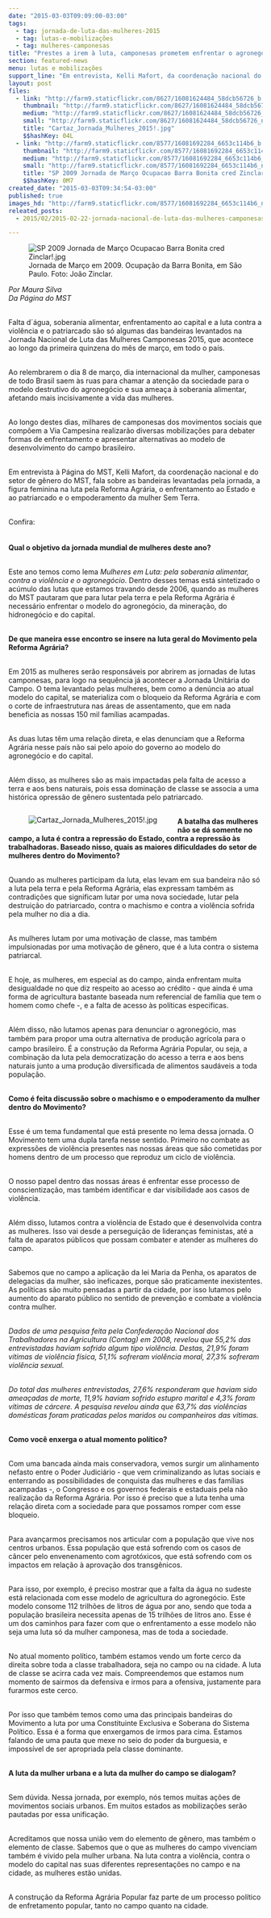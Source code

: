 ```yaml
---
date: "2015-03-03T09:09:00-03:00"
tags:
  - tag: jornada-de-luta-das-mulheres-2015
  - tag: lutas-e-mobilizações
  - tag: mulheres-camponesas
title: "Prestes a irem à luta, camponesas prometem enfrentar o agronegócio"
section: featured-news
menu: lutas e mobilizações
support_line: "Em entrevista, Kelli Mafort, da coordenação nacional do MST, fala sobre a jornada nacional de luta das mulheres do campo."
layout: post
files:
  - link: "http://farm9.staticflickr.com/8627/16081624484_58dcb56726_b.jpg"
    thumbnail: "http://farm9.staticflickr.com/8627/16081624484_58dcb56726_t.jpg"
    medium: "http://farm9.staticflickr.com/8627/16081624484_58dcb56726_z.jpg"
    small: "http://farm9.staticflickr.com/8627/16081624484_58dcb56726_n.jpg"
    title: "Cartaz_Jornada_Mulheres_2015!.jpg"
    $$hashKey: 04L
  - link: "http://farm9.staticflickr.com/8577/16081692284_6653c114b6_b.jpg"
    thumbnail: "http://farm9.staticflickr.com/8577/16081692284_6653c114b6_t.jpg"
    medium: "http://farm9.staticflickr.com/8577/16081692284_6653c114b6_z.jpg"
    small: "http://farm9.staticflickr.com/8577/16081692284_6653c114b6_n.jpg"
    title: "SP 2009 Jornada de Março Ocupacao Barra Bonita cred Zinclar!.jpg"
    $$hashKey: 0M7
created_date: "2015-03-03T09:34:54-03:00"
published: true
images_hd: "http://farm9.staticflickr.com/8577/16081692284_6653c114b6_n.jpg"
releated_posts:
  - 2015/02/2015-02-22-jornada-nacional-de-luta-das-mulheres-camponesas.md

---
```

<figure class="image"><img alt="SP 2009 Jornada de Março Ocupacao Barra Bonita cred Zinclar!.jpg" src="http://farm9.staticflickr.com/8577/16081692284_6653c114b6_b.jpg" />
<figcaption>Jornada de Mar&ccedil;o em 2009. Ocupa&ccedil;&atilde;o da Barra Bonita, em S&atilde;o Paulo. Foto: Jo&atilde;o Zinclar.</figcaption>
</figure>

<p><em>Por Maura Silva<br />
Da P&aacute;gina do MST</em></p>

<p><br />
Falta d&acute;&aacute;gua, soberania alimentar, enfrentamento ao capital e a luta contra a viol&ecirc;ncia e o patriarcado&nbsp;s&atilde;o s&oacute; algumas das bandeiras levantados na Jornada Nacional de Luta das Mulheres Camponesas 2015, que acontece ao longo da primeira quinzena do m&ecirc;s de mar&ccedil;o, em todo o pa&iacute;s. &nbsp;</p>

<p><br />
Ao relembrarem o dia 8 de mar&ccedil;o, dia internacional da mulher, camponesas de todo Brasil saem &agrave;s ruas&nbsp;para chamar a aten&ccedil;&atilde;o da sociedade para o modelo destrutivo do agroneg&oacute;cio e sua amea&ccedil;a &agrave; soberania alimentar, afetando mais incisivamente a vida das mulheres.&nbsp;</p>

<p><br />
Ao longo destes dias, milhares de camponesas dos movimentos sociais que comp&otilde;em a Via Campesina realizar&atilde;o diversas mobiliza&ccedil;&otilde;es para debater formas de enfrentamento e apresentar alternativas ao modelo de desenvolvimento do campo brasileiro.</p>

<p><br />
Em entrevista &agrave; P&aacute;gina do MST, Kelli Mafort, da coordena&ccedil;&atilde;o nacional e do setor de g&ecirc;nero do MST, fala sobre as bandeiras levantadas pela jornada, a figura feminina na luta pela Reforma Agr&aacute;ria, o enfrentamento ao Estado e ao patriarcado e o empoderamento da mulher Sem Terra.</p>

<p><br />
Confira:<br />
&nbsp;<br />
<br />
<strong>Qual o objetivo da jornada mundial de mulheres deste ano?</strong></p>

<p><br />
Este ano temos&nbsp;como lema <em>Mulheres em Luta: pela soberania alimentar, contra a viol&ecirc;ncia e o agroneg&oacute;cio</em>. Dentro desses temas est&aacute; sintetizado o ac&uacute;mulo das lutas que estamos travando desde 2006, quando as mulheres do MST pautaram que para lutar pela terra e pela Reforma Agr&aacute;ria &eacute; necess&aacute;rio&nbsp;enfrentar o modelo do agroneg&oacute;cio, da minera&ccedil;&atilde;o, do hidroneg&oacute;cio e do capital.</p>

<p><br />
<strong>De que maneira esse encontro se insere na luta geral do Movimento pela Reforma Agr&aacute;ria?</strong></p>

<p><br />
Em 2015 as mulheres ser&atilde;o respons&aacute;veis por abrirem as jornadas de lutas camponesas, para logo na sequ&ecirc;ncia j&aacute; acontecer a Jornada Unit&aacute;ria do Campo. O tema levantado pelas mulheres, bem como a den&uacute;ncia ao atual modelo do capital, se materializa com o bloqueio da Reforma Agr&aacute;ria e com o corte de infraestrutura nas &aacute;reas de assentamento, que em nada beneficia as nossas 150 mil fam&iacute;lias acampadas.</p>

<p><br />
As duas lutas t&ecirc;m uma rela&ccedil;&atilde;o direta, e elas denunciam que a Reforma Agr&aacute;ria nesse pa&iacute;s n&atilde;o sai pelo apoio do governo ao modelo do agroneg&oacute;cio e do capital.</p>

<p><br />
Al&eacute;m disso, as mulheres s&atilde;o as mais impactadas pela falta de acesso a terra e aos bens naturais, pois essa domina&ccedil;&atilde;o de classe se associa a uma hist&oacute;rica opress&atilde;o de g&ecirc;nero sustentada pelo patriarcado.</p>

<figure class="image" style="float:left"><img alt="Cartaz_Jornada_Mulheres_2015!.jpg" src="http://farm9.staticflickr.com/8627/16081624484_58dcb56726_b.jpg" />
<figcaption></figcaption>
</figure>

<p><br />
<strong>A batalha das mulheres n&atilde;o se d&aacute; somente no campo, a luta &eacute; contra a repress&atilde;o do Estado, contra a repress&atilde;o &agrave;s trabalhadoras. Baseado nisso, quais as maiores dificuldades do setor de mulheres dentro do Movimento?</strong></p>

<p><br />
Quando as mulheres participam da luta, elas levam em sua bandeira n&atilde;o s&oacute; a luta pela terra e pela Reforma Agr&aacute;ria, elas expressam tamb&eacute;m as contradi&ccedil;&otilde;es que significam lutar por uma nova sociedade, lutar pela destrui&ccedil;&atilde;o do patriarcado, contra o machismo e contra a viol&ecirc;ncia sofrida pela mulher no dia a dia.</p>

<p><br />
As mulheres lutam por uma motiva&ccedil;&atilde;o de classe, mas tamb&eacute;m impulsionadas por uma motiva&ccedil;&atilde;o de g&ecirc;nero, que &eacute; a luta contra o sistema patriarcal.</p>

<p><br />
E hoje, as mulheres, em especial as do campo, ainda enfrentam muita desigualdade no que diz respeito ao acesso ao cr&eacute;dito - que ainda &eacute; uma forma de agricultura bastante baseada num referencial de fam&iacute;lia que tem o homem como chefe -, e a falta de acesso &agrave;s pol&iacute;ticas especificas.</p>

<p><br />
Al&eacute;m disso, n&atilde;o lutamos apenas para denunciar o agroneg&oacute;cio, mas <span style="line-height: 20.7999992370605px;">tamb&eacute;m</span>&nbsp;para propor uma outra alternativa de produ&ccedil;&atilde;o agr&iacute;cola para o campo brasileiro. &Eacute; a constru&ccedil;&atilde;o da Reforma Agr&aacute;ria Popular, ou seja, a combina&ccedil;&atilde;o da luta pela democratiza&ccedil;&atilde;o do acesso a terra e aos bens naturais junto a uma produ&ccedil;&atilde;o diversificada de alimentos saud&aacute;veis a toda popula&ccedil;&atilde;o.</p>

<p><br />
<strong>Como &eacute; feita discuss&atilde;o sobre o machismo e o empoderamento da mulher dentro do Movimento?</strong></p>

<p><br />
Esse &eacute; um tema fundamental que est&aacute; presente no lema dessa jornada. O Movimento tem uma dupla tarefa nesse sentido. Primeiro no combate as express&otilde;es de viol&ecirc;ncia presentes nas nossas &aacute;reas que s&atilde;o cometidas por homens dentro de um processo que reproduz um ciclo de viol&ecirc;ncia.</p>

<p><br />
O nosso papel dentro das nossas &aacute;reas &eacute; enfrentar esse processo de conscientiza&ccedil;&atilde;o, mas tamb&eacute;m identificar e dar visibilidade aos casos de viol&ecirc;ncia.</p>

<p><br />
Al&eacute;m disso, lutamos contra a viol&ecirc;ncia de Estado que &eacute; desenvolvida contra as mulheres. Isso vai desde a persegui&ccedil;&atilde;o de lideran&ccedil;as feministas, at&eacute; a falta de aparatos p&uacute;blicos que possam combater e atender as mulheres do campo.</p>

<p><br />
Sabemos que no campo a aplica&ccedil;&atilde;o da lei Maria da Penha, os aparatos de delegacias da mulher, s&atilde;o ineficazes, porque s&atilde;o praticamente inexistentes. As pol&iacute;ticas s&atilde;o muito pensadas a partir da cidade, por isso lutamos pelo aumento do aparato p&uacute;blico no sentido de preven&ccedil;&atilde;o e combate a viol&ecirc;ncia contra mulher.</p>

<p><br />
<em>Dados de uma pesquisa feita pela Confedera&ccedil;&atilde;o Nacional dos Trabalhadores na Agricultura (Contag) em 2008, revelou que 55,2% das entrevistadas haviam sofrido algum tipo viol&ecirc;ncia. Destas, 21,9% foram v&iacute;timas de viol&ecirc;ncia f&iacute;sica, 51,1% sofreram viol&ecirc;ncia moral, 27,3% sofreram viol&ecirc;ncia sexual.</em></p>

<p><br />
<em>Do total das mulheres entrevistadas, 27,6% responderam que haviam sido amea&ccedil;adas de morte, 11,9% haviam sofrido estupro marital e 4,3% foram v&iacute;timas de c&aacute;rcere. A pesquisa revelou ainda que 63,7% das viol&ecirc;ncias dom&eacute;sticas foram praticadas pelos maridos ou companheiros das v&iacute;timas.</em></p>

<p><br />
<strong>Como voc&ecirc; enxerga o atual momento pol&iacute;tico?</strong></p>

<p><br />
Com uma bancada ainda mais conservadora, vemos surgir um alinhamento nefasto entre o Poder Judici&aacute;rio - que vem criminalizando as lutas sociais e enterrando as possibilidades de conquista das mulheres e das fam&iacute;lias acampadas -, o Congresso e os governos federais e estaduais pela n&atilde;o realiza&ccedil;&atilde;o da Reforma Agr&aacute;ria. Por isso &eacute; preciso que a luta tenha uma rela&ccedil;&atilde;o direta com a sociedade para que possamos romper com esse bloqueio.</p>

<p><br />
Para avan&ccedil;armos precisamos nos articular com a popula&ccedil;&atilde;o que vive nos centros urbanos. Essa popula&ccedil;&atilde;o que est&aacute; sofrendo com os casos de c&acirc;ncer pelo envenenamento com agrot&oacute;xicos, que est&aacute; sofrendo com os impactos em rela&ccedil;&atilde;o &agrave; aprova&ccedil;&atilde;o dos transg&ecirc;nicos.</p>

<p><br />
Para isso, por exemplo, &eacute; preciso mostrar que a falta da &aacute;gua no sudeste est&aacute; relacionada com esse modelo de agricultura do agroneg&oacute;cio. Este modelo consome 112 trilh&otilde;es de litros de &aacute;gua por ano, sendo que toda a popula&ccedil;&atilde;o brasileira necessita apenas de 15 trilh&otilde;es de litros ano. Esse &eacute; um dos caminhos para fazer com que o enfrentamento a esse modelo n&atilde;o seja uma luta s&oacute; da mulher camponesa, mas de toda a sociedade.</p>

<p><br />
No atual momento pol&iacute;tico, tamb&eacute;m estamos vendo um forte cerco da direita sobre toda a classe trabalhadora, seja no campo ou na cidade. A luta de classe&nbsp;se acirra cada vez mais. Compreendemos que estamos num momento de sairmos da defensiva e irmos para a ofensiva, justamente para furarmos este cerco.</p>

<p><br />
Por isso que tamb&eacute;m temos como uma das principais bandeiras do Movimento a luta por uma Constituinte Exclusiva e Soberana do Sistema Pol&iacute;tico. Essa &eacute; a forma que enxergamos de irmos para cima. Estamos falando de uma pauta que mexe no seio do poder da burguesia, e imposs&iacute;vel de ser apropriada pela classe dominante.</p>

<p><br />
<strong>A luta da mulher urbana e a luta da mulher do campo se dialogam?</strong></p>

<p><br />
Sem d&uacute;vida. Nessa jornada, por exemplo, n&oacute;s temos muitas a&ccedil;&otilde;es de movimentos sociais urbanos. Em muitos estados as mobiliza&ccedil;&otilde;es ser&atilde;o pautadas por essa unifica&ccedil;&atilde;o.</p>

<p><br />
Acreditamos que nossa uni&atilde;o vem do elemento de g&ecirc;nero, mas tamb&eacute;m o elemento de classe. Sabemos que o que as mulheres do campo vivenciam tamb&eacute;m &eacute; vivido pela mulher urbana. Na luta contra a viol&ecirc;ncia, contra o modelo do capital nas suas diferentes representa&ccedil;&otilde;es no campo e na cidade, as mulheres est&atilde;o unidas.</p>

<p><br />
A constru&ccedil;&atilde;o da Reforma Agr&aacute;ria Popular faz parte de um processo pol&iacute;tico de enfretamento popular, tanto no campo quanto na cidade.</p>
